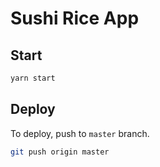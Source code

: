 # Sushi Rice App

## Start

```sh
yarn start
```

## Deploy

To deploy, push to `master` branch.

```sh
git push origin master
```
